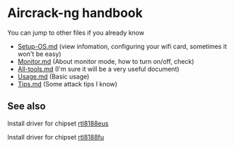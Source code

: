 # Aircrack-ng handbook

You can jump to other files if you already know

- [Setup-OS.md](/Setup-OS.md) (view infomation, configuring your wifi card, sometimes it won't be easy)
- [Monitor.md](/Monitor-mode.md) (About monitor mode, how to turn on/off, check)
- [All-tools.md](/All-tools.md) (I'm sure it will be a very useful document)
- [Usage.md](/Usage.md) (Basic usage)
- [Tips.md](/Tips.md) (Some attack tips I know)

## See also

Install driver for chipset [rtl8188eus](https://github.com/lucthienphong1120/rtl8188eus)

Install driver for chipset [rtl8188fu](https://github.com/lucthienphong1120/rtl8188fu)
